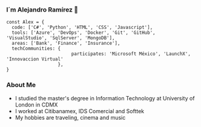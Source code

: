 ### I´m Alejandro Ramírez 👋

```
const Alex = {
  code: ['C#', 'Python', 'HTML', 'CSS', 'Javascript'], 
  tools: ['Azure', 'DevOps', 'Docker', 'Git', 'GitHub', 'VisualStudio', 'SqlServer', 'MongoDB'],
  areas: ['Bank', 'Finance', 'Insurance'],
  techCommunities: {
                        participates: 'Microsoft México', 'LaunchX', 'Innovaccion Virtual'
                   },
}
```

### About Me 

- I studied the master's degree in Information Technology at University of London in CDMX
- I worked at Citibanamex, IDS Comercial and Softtek
- My hobbies are traveling, cinema and music 

<!--
**AleRamRey/AleRamRey** is a ✨ _special_ ✨ repository because its `README.md` (this file) appears on your GitHub profile.

Here are some ideas to get you started:

- 🔭 I’m currently working on ...
- 🌱 I’m currently learning ...
- 👯 I’m looking to collaborate on ...
- 🤔 I’m looking for help with ...
- 💬 Ask me about ...
- 📫 How to reach me: ...
- 😄 Pronouns: ...
- ⚡ Fun fact: ...
-->

